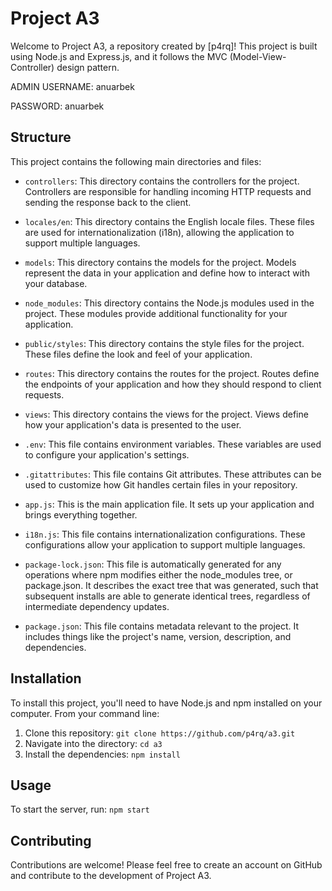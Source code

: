 # Project A3

Welcome to Project A3, a repository created by [p4rq]! This project is built using Node.js and Express.js, and it follows the MVC (Model-View-Controller) design pattern.

ADMIN USERNAME: anuarbek

PASSWORD: anuarbek
## Structure

This project contains the following main directories and files:

- `controllers`: This directory contains the controllers for the project. Controllers are responsible for handling incoming HTTP requests and sending the response back to the client.

- `locales/en`: This directory contains the English locale files. These files are used for internationalization (i18n), allowing the application to support multiple languages.

- `models`: This directory contains the models for the project. Models represent the data in your application and define how to interact with your database.

- `node_modules`: This directory contains the Node.js modules used in the project. These modules provide additional functionality for your application.

- `public/styles`: This directory contains the style files for the project. These files define the look and feel of your application.

- `routes`: This directory contains the routes for the project. Routes define the endpoints of your application and how they should respond to client requests.

- `views`: This directory contains the views for the project. Views define how your application's data is presented to the user.

- `.env`: This file contains environment variables. These variables are used to configure your application's settings.

- `.gitattributes`: This file contains Git attributes. These attributes can be used to customize how Git handles certain files in your repository.

- `app.js`: This is the main application file. It sets up your application and brings everything together.

- `i18n.js`: This file contains internationalization configurations. These configurations allow your application to support multiple languages.

- `package-lock.json`: This file is automatically generated for any operations where npm modifies either the node_modules tree, or package.json. It describes the exact tree that was generated, such that subsequent installs are able to generate identical trees, regardless of intermediate dependency updates.

- `package.json`: This file contains metadata relevant to the project. It includes things like the project's name, version, description, and dependencies.

## Installation

To install this project, you'll need to have Node.js and npm installed on your computer. From your command line:

1. Clone this repository: `git clone https://github.com/p4rq/a3.git`
2. Navigate into the directory: `cd a3`
3. Install the dependencies: `npm install`

## Usage

To start the server, run: `npm start`

## Contributing

Contributions are welcome! Please feel free to create an account on GitHub and contribute to the development of Project A3.

